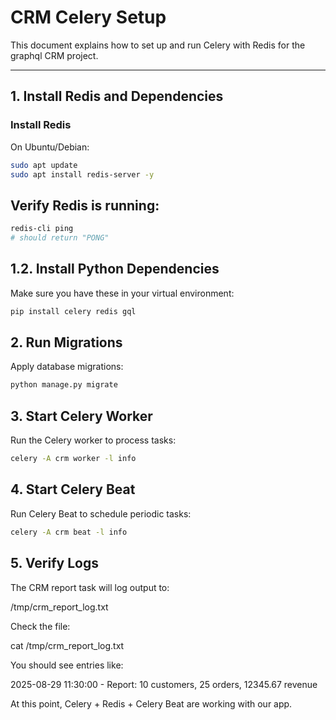 # CRM Celery Setup

This document explains how to set up and run Celery with Redis for the graphql CRM project.

---

## 1. Install Redis and Dependencies

### Install Redis

On Ubuntu/Debian:

```bash
sudo apt update
sudo apt install redis-server -y
```

## Verify Redis is running:

```bash
redis-cli ping
# should return "PONG"
```

## 1.2. Install Python Dependencies

Make sure you have these in your virtual environment:

```bash
pip install celery redis gql
```

## 2. Run Migrations

Apply database migrations:

```bash
python manage.py migrate
```

## 3. Start Celery Worker

Run the Celery worker to process tasks:

```bash
celery -A crm worker -l info
```

## 4. Start Celery Beat

Run Celery Beat to schedule periodic tasks:

```bash
celery -A crm beat -l info
```

## 5. Verify Logs

The CRM report task will log output to:

/tmp/crm_report_log.txt

Check the file:

cat /tmp/crm_report_log.txt

You should see entries like:

2025-08-29 11:30:00 - Report: 10 customers, 25 orders, 12345.67 revenue

At this point, Celery + Redis + Celery Beat are working with our app.
